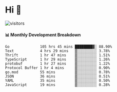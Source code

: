 # Hi 👋
 
![visitors](https://visitor-badge.glitch.me/badge?page_id=sorcererxw.sorcererx)

#### 📊 Monthly Development Breakdown

<!--START_SECTION:waka-->
```text
Go              105 hrs 45 mins ████████▓░ 88.90%
Text            4 hrs 29 mins   ▒░░░░░░░░░ 3.78%
Thrift          1 hr 47 mins    ▒░░░░░░░░░ 1.51%
TypeScript      1 hr 29 mins    ▒░░░░░░░░░ 1.26%
protobuf        1 hr 27 mins    ▒░░░░░░░░░ 1.22%
Protocol Buffer 1 hr 4 mins     ▒░░░░░░░░░ 0.90%
go.mod          55 mins         ▒░░░░░░░░░ 0.78%
JSON            36 mins         ▒░░░░░░░░░ 0.51%
YAML            35 mins         ▒░░░░░░░░░ 0.50%
JavaScript      19 mins         ▒░░░░░░░░░ 0.28%
```
<!--END_SECTION:waka-->
